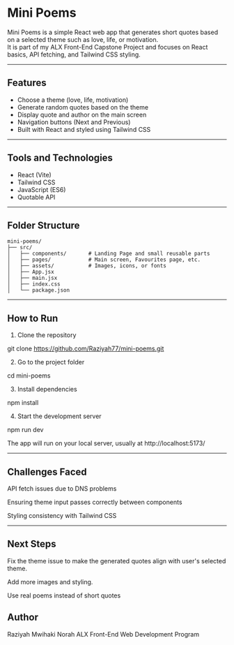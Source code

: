 # Mini Poems

Mini Poems is a simple React web app that generates short quotes based on a selected theme such as love, life, or motivation.  
It is part of my ALX Front-End Capstone Project and focuses on React basics, API fetching, and Tailwind CSS styling.

---

## Features

- Choose a theme (love, life, motivation)
- Generate random quotes based on the theme
- Display quote and author on the main screen
- Navigation buttons (Next and Previous)
- Built with React and styled using Tailwind CSS

---

## Tools and Technologies

- React (Vite)
- Tailwind CSS
- JavaScript (ES6)
- Quotable API

---

## Folder Structure

```
mini-poems/
├── src/
│   ├── components/       # Landing Page and small reusable parts
│   ├── pages/            # Main screen, Favourites page, etc.
│   ├── assets/           # Images, icons, or fonts
│   ├── App.jsx
│   ├── main.jsx
│   ├── index.css
│   └── package.json
```


---

## How to Run

1. Clone the repository

git clone https://github.com/Raziyah77/mini-poems.git

2. Go to the project folder

cd mini-poems

3. Install dependencies

npm install

4. Start the development server

npm run dev

The app will run on your local server, usually at http://localhost:5173/

---

## Challenges Faced

API fetch issues due to DNS problems

Ensuring theme input passes correctly between components

Styling consistency with Tailwind CSS

---

## Next Steps

Fix the theme issue to make the generated quotes align with user's selected theme.

Add more images and styling.

Use real poems instead of short quotes 


## Author

Raziyah Mwihaki Norah
ALX Front-End Web Development Program
